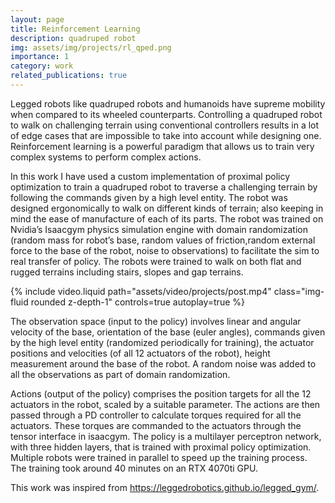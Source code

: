 ```yaml
---
layout: page
title: Reinforcement Learning
description: quadruped robot
img: assets/img/projects/rl_qped.png
importance: 1
category: work
related_publications: true
---
```


Legged robots like quadruped robots and humanoids have supreme mobility when compared to its wheeled counterparts. Controlling a quadruped robot to walk on challenging terrain using conventional controllers results in a lot of edge cases that are impossible to take into account while designing one. Reinforcement learning is a powerful paradigm that allows us to train very complex systems to perform complex actions.

In this work I have used a custom implementation of proximal policy optimization to train a quadruped robot to traverse a challenging terrain by following the commands given by a high level entity. The robot was designed ergonomically to walk on different kinds of terrain; also keeping in mind the ease of manufacture of each of its parts. The robot was trained on Nvidia’s Isaacgym physics simulation engine with domain randomization (random mass for robot’s base, random values of friction,random external force to the base of the robot, noise to observations) to facilitate the sim to real transfer of policy. The robots were trained to walk on both flat and rugged terrains including stairs, slopes and gap terrains.

<div class="row">
    <div class="col-sm mt-3 mt-md-0">
        {% include video.liquid path="assets/video/projects/post.mp4" class="img-fluid rounded z-depth-1" controls=true autoplay=true %}
    </div>
</div>

The observation space (input to the policy) involves linear and angular velocity of the base, orientation of the base (euler angles), commands given by the high level entity (randomized periodically for training), the actuator positions and velocities (of all 12 actuators of the robot), height measurement around the base of the robot. A random noise was added to all the observations as part of domain randomization.

Actions (output of the policy) comprises the position targets for all the 12 actuators in the robot, scaled by a suitable parameter. The actions are then passed through a PD controller to calculate torques required for all the actuators. These torques are commanded to the actuators through the tensor interface in isaacgym. The policy is a multilayer perceptron network, with three hidden layers, that is trained with proximal policy optimization. Multiple robots were trained in parallel to speed up the training process. The training took around 40 minutes on an RTX 4070ti GPU.

This work was inspired from <https://leggedrobotics.github.io/legged_gym/>.
